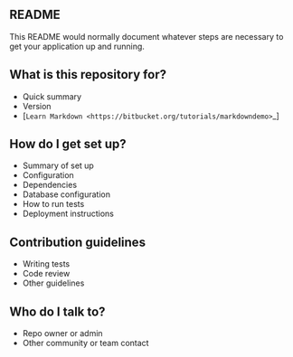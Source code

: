 README
------
This README would normally document whatever steps are necessary to get your application up and running.

What is this repository for?
----------------------------
* Quick summary
* Version
* [`Learn Markdown <https://bitbucket.org/tutorials/markdowndemo>`_]

How do I get set up?
--------------------
* Summary of set up
* Configuration
* Dependencies
* Database configuration
* How to run tests
* Deployment instructions

Contribution guidelines
-----------------------
* Writing tests
* Code review
* Other guidelines

Who do I talk to?
-----------------
* Repo owner or admin
* Other community or team contact